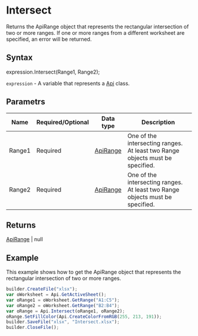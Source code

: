 # Intersect

Returns the ApiRange object that represents the rectangular intersection of two or more ranges. If one or more ranges from a different worksheet are specified, an error will be returned.

## Syntax

expression.Intersect(Range1, Range2);

`expression` - A variable that represents a [Api](../Api.md) class.

## Parametrs

| **Name** | **Required/Optional** | **Data type** | **Description** |
| ------------- | ------------- | ------------- | ------------- |
| Range1 | Required | [ApiRange](../../ApiRange/ApiRange.md) | One of the intersecting ranges. At least two Range objects must be specified. |
| Range2 | Required | [ApiRange](../../ApiRange/ApiRange.md) | One of the intersecting ranges. At least two Range objects must be specified. |

## Returns

[ApiRange](../../ApiRange/ApiRange.md) &#124; null

## Example

This example shows how to get the ApiRange object that represents the rectangular intersection of two or more ranges.

```javascript
builder.CreateFile("xlsx");
var oWorksheet = Api.GetActiveSheet();
var oRange1 = oWorksheet.GetRange("A1:C5");
var oRange2 = oWorksheet.GetRange("B2:B4");
var oRange = Api.Intersect(oRange1, oRange2);
oRange.SetFillColor(Api.CreateColorFromRGB(255, 213, 191));
builder.SaveFile("xlsx", "Intersect.xlsx");
builder.CloseFile();
```